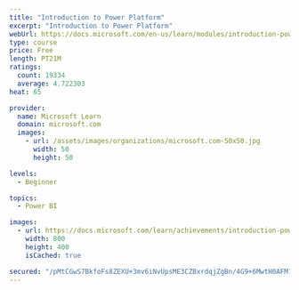 ```yaml
---
title: "Introduction to Power Platform"
excerpt: "Introduction to Power Platform"
webUrl: https://docs.microsoft.com/en-us/learn/modules/introduction-power-platform/
type: course
price: Free
length: PT21M
ratings:
  count: 19334
  average: 4.722303
heat: 65

provider:
  name: Microsoft Learn
  domain: microsoft.com
  images:
    - url: /assets/images/organizations/microsoft.com-50x50.jpg
      width: 50
      height: 50

levels:
  - Beginner

topics:
  - Power BI

images:
  - url: https://docs.microsoft.com/learn/achievements/introduction-power-platform-social.png
    width: 800
    height: 400
    isCached: true

secured: "/pMtCGwS7BkfoFs8ZEXU+3mv6iNvUpsME3CZBxrdqjZgBn/4G9+6MwtH0AFM7e25kPx9vyRsVfkyij6SGDlRs1UtTXEQ2vTJfl2VNkrR1LqE6JqQR7UFkOvSLXZaQ2Lo7CLLHESQfkIC5vhWVFWybj9TIt8FgbOHrRuW/4oGFHotGmOF4uX7o79RTW2TPW2WFl+AW8hwD56SnE2HqyhsRskfhvChHqxWs3+pRAD2xK0N4yhmj28P5AhEzthAoeBqEBYc6cndw1sxskPS7EwIpPNRIh8r4IPmjgY/TvrZ1A6YxcvS8unArMwm985iCderm5hajyhA0sFnB55li6FeMFZSNmkq4amtjmbIsJDYV7gKPjhcjJOBXXJRqXB9+SGYjZB1O0J7iPO0vHR9mUbuAzOuLi9Z6q04M+oEhEl8UlxEoQvYb/CnP5ktY20iarSJ;wVLsOovEfd554u2pe7PpSQ=="
---
```


